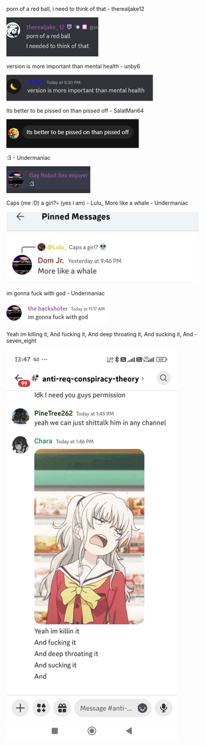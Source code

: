 porn of a red ball, i need to think of that - therealjake12

![](https://github.com/CaptainDumb/CDMC/blob/main/Screenshot_430.png?raw=true)

version is more important than mental health - unby6

![](https://github.com/CaptainDumb/CDMC/blob/main/Screenshot_469.png?raw=true)

Its better to be pissed on than pissed off - SalatMan64

![](https://github.com/CaptainDumb/CDMC/blob/main/Screenshot_474.png?raw=true)

:3 - Undermaniac

![](https://github.com/CaptainDumb/CDMC/blob/main/Screenshot_475.png?raw=true)

Caps (me :D) a girl?💀 (yes i am) - Lulu_
More like a whale - Undermaniac

![](https://github.com/CaptainDumb/CDMC/blob/main/imagaine.jpg?raw=true)

im gonna fuck with god - Undermaniac

![](https://github.com/CaptainDumb/CDMC/blob/main/asd.png?raw=true)

Yeah im killing it, And fucking it, And deep throating it, And sucking it, And - seven_eight

![](https://github.com/CaptainDumb/CDMC/blob/main/1718183956886.jpg?raw=true)
